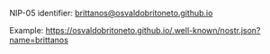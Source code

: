 NIP-05 identifier: brittanos@osvaldobritoneto.github.io

Example:
https://osvaldobritoneto.github.io/.well-known/nostr.json?name=brittanos
